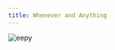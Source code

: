 ```yaml
---
title: Whenever and Anything
---
```


![eepy](https://github.com/nakoyasha/whenever-and-anything/assets/96925398/b0b623ed-481d-4edd-b7e2-9679ebec6d9e)

